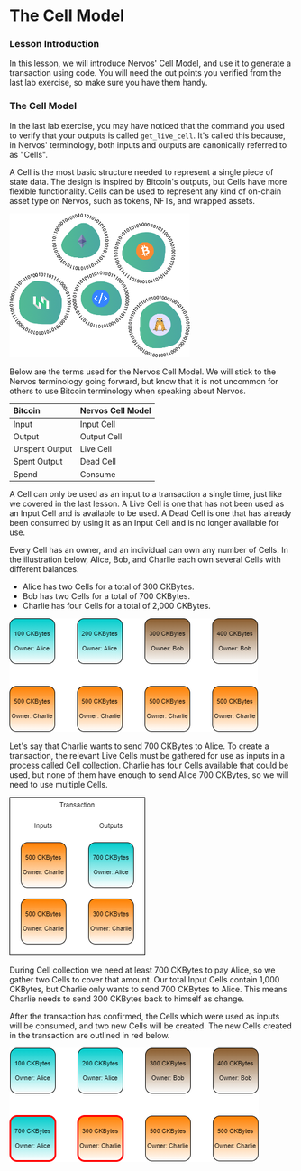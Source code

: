# The Cell Model

### Lesson Introduction

In this lesson, we will introduce Nervos' Cell Model, and use it to generate a transaction using code. You will need the out points you verified from the last lab exercise, so make sure you have them handy.

### The Cell Model

In the last lab exercise, you may have noticed that the command you used to verify that your outputs is called `get_live_cell`. It's called this because, in Nervos' terminology, both inputs and outputs are canonically referred to as "Cells".

A Cell is the most basic structure needed to represent a single piece of state data. The design is inspired by Bitcoin's outputs, but Cells have more flexible functionality. Cells can be used to represent any kind of on-chain asset type on Nervos, such as tokens, NFTs, and wrapped assets.

![](../.gitbook/assets/cell-model.png)

Below are the terms used for the Nervos Cell Model. We will stick to the Nervos terminology going forward, but know that it is not uncommon for others to use Bitcoin terminology when speaking about Nervos.

| Bitcoin | Nervos Cell Model |
| :--- | :--- |
| Input | Input Cell |
| Output | Output Cell |
| Unspent Output | Live Cell |
| Spent Output | Dead Cell |
| Spend | Consume  |

A Cell can only be used as an input to a transaction a single time, just like we covered in the last lesson. A Live Cell is one that has not been used as an Input Cell and is available to be used. A Dead Cell is one that has already been consumed by using it as an Input Cell and is no longer available for use.

Every Cell has an owner, and an individual can own any number of Cells. In the illustration below, Alice, Bob, and Charlie each own several Cells with different balances.

* Alice has two Cells for a total of 300 CKBytes.
* Bob has two Cells for a total of 700 CKBytes.
* Charlie has four Cells for a total of 2,000 CKBytes.

![](../.gitbook/assets/cell-owners.png)

Let's say that Charlie wants to send 700 CKBytes to Alice. To create a transaction, the relevant Live Cells must be gathered for use as inputs in a process called Cell collection. Charlie has four Cells available that could be used, but none of them have enough to send Alice 700 CKBytes, so we will need to use multiple Cells.

![](../.gitbook/assets/charlie-transaction.png)

During Cell collection we need at least 700 CKBytes to pay Alice, so we gather two Cells to cover that amount. Our total Input Cells contain 1,000 CKBytes, but Charlie only wants to send 700 CKBytes to Alice. This means Charlie needs to send 300 CKBytes back to himself as change.

After the transaction has confirmed, the Cells which were used as inputs will be consumed, and two new Cells will be created. The new Cells created in the transaction are outlined in red below. 

![](../.gitbook/assets/cell-owners-2.png)



